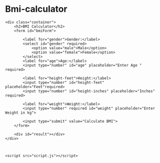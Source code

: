 # Bmi-calculator
<!DOCTYPE html>
<html lang="en">

<head>
    <meta charset="UTF-8">
    <meta name="viewport" content="width=device-width, initial-scale=1.0">
    <title>Bmi Calculator</title>
    <link rel="stylesheet" href="style.css">
</head>

<body>

    <div class="container">
        <h2>BMI Calculator</h2>
        <form id="bmiForm">

            <label for="gender">Gender:</label>
            <select id="gender" required>
                <option value="male">Male</option>
                <option value="female">Female</option>
            </select>
            <label for="age">Age:</label>
            <input type="number" id="age" placeholder="Enter Age " required>

            <label for="height-feet">Height:</label>
            <input type="number" id="height-feet" placeholder="Feet"required>
            <input type="number" id="height-inches" placeholder="Inches" required>

            <label for="weight">Weight:</label>
            <input type="number" required id="weight" placeholder="Enter Weight in kg">

            <input type="submit" value="Calculate BMI">
        </form>

        <div id="result"></div>
    </div>



    <script src="script.js"></script>
</body>

</html>
